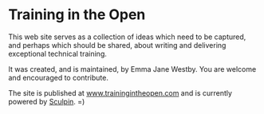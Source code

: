 # Training in the Open

This web site serves as a collection of ideas which need to
be captured, and perhaps which should be shared, about writing
and delivering exceptional technical training.

It was created, and is maintained, by Emma Jane Westby. You are welcome and encouraged to contribute.

The site is published at www.trainingintheopen.com and is currently powered by [Sculpin](http://sculpin.io). =)
